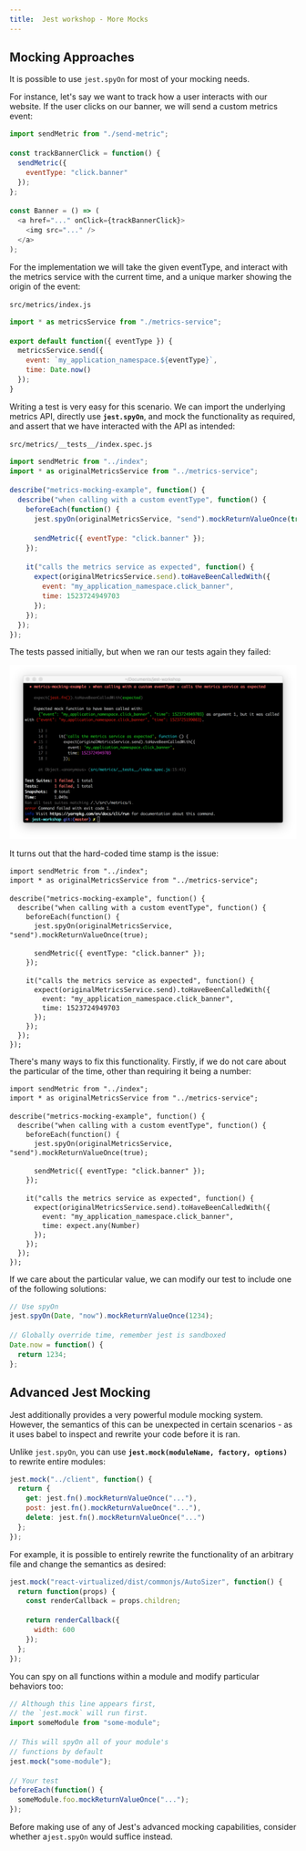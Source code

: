 ```yaml
---
title:  Jest workshop - More Mocks
---
```


## Mocking Approaches

It is possible to use `jest.spyOn` for most of your mocking needs.

For instance, let's say we want to track how a user interacts with our website.
If the user clicks on our banner, we will send a custom metrics event:

```javascript
import sendMetric from "./send-metric";

const trackBannerClick = function() {
  sendMetric({
    eventType: "click.banner"
  });
};

const Banner = () => (
  <a href="..." onClick={trackBannerClick}>
    <img src="..." />
  </a>
);
```

For the implementation we will take the given eventType, and interact with the
metrics service with the current time, and a unique marker showing the origin of the
event:

`src/metrics/index.js`

```javascript
import * as metricsService from "./metrics-service";

export default function({ eventType }) {
  metricsService.send({
    event: `my_application_namespace.${eventType}`,
    time: Date.now()
  });
}
```

Writing a test is very easy for this scenario. We can import the underlying
metrics API, directly use **`jest.spyOn`**, and mock the functionality as required,
and assert that we have interacted with the API as intended:

`src/metrics/__tests__/index.spec.js`

```javascript
import sendMetric from "../index";
import * as originalMetricsService from "../metrics-service";

describe("metrics-mocking-example", function() {
  describe("when calling with a custom eventType", function() {
    beforeEach(function() {
      jest.spyOn(originalMetricsService, "send").mockReturnValueOnce(true);

      sendMetric({ eventType: "click.banner" });
    });

    it("calls the metrics service as expected", function() {
      expect(originalMetricsService.send).toHaveBeenCalledWith({
        event: "my_application_namespace.click_banner",
        time: 1523724949703
      });
    });
  });
});
```

The tests passed initially, but when we ran our tests again they failed:

![](./time-failure.png "Example of a test failing due to non-deterministic")

It turns out that the hard-coded time stamp is the issue:

```javascript{15}
import sendMetric from "../index";
import * as originalMetricsService from "../metrics-service";

describe("metrics-mocking-example", function() {
  describe("when calling with a custom eventType", function() {
    beforeEach(function() {
      jest.spyOn(originalMetricsService, "send").mockReturnValueOnce(true);

      sendMetric({ eventType: "click.banner" });
    });

    it("calls the metrics service as expected", function() {
      expect(originalMetricsService.send).toHaveBeenCalledWith({
        event: "my_application_namespace.click_banner",
        time: 1523724949703
      });
    });
  });
});
```

There's many ways to fix this functionality. Firstly, if we do not care about the
particular of the time, other than requiring it being a number:

```javascript{15}
import sendMetric from "../index";
import * as originalMetricsService from "../metrics-service";

describe("metrics-mocking-example", function() {
  describe("when calling with a custom eventType", function() {
    beforeEach(function() {
      jest.spyOn(originalMetricsService, "send").mockReturnValueOnce(true);

      sendMetric({ eventType: "click.banner" });
    });

    it("calls the metrics service as expected", function() {
      expect(originalMetricsService.send).toHaveBeenCalledWith({
        event: "my_application_namespace.click_banner",
        time: expect.any(Number)
      });
    });
  });
});
```

If we care about the particular value, we can modify our test to include
one of the following solutions:

```javascript
// Use spyOn
jest.spyOn(Date, "now").mockReturnValueOnce(1234);

// Globally override time, remember jest is sandboxed
Date.now = function() {
  return 1234;
};
```

## Advanced Jest Mocking

Jest additionally provides a very powerful module mocking system. However, the semantics
of this can be unexpected in certain scenarios - as it uses babel to inspect and rewrite your code before it is ran.

Unlike `jest.spyOn`, you can use **`jest.mock(moduleName, factory, options)`** to rewrite entire modules:

```javascript
jest.mock("../client", function() {
  return {
    get: jest.fn().mockReturnValueOnce("..."),
    post: jest.fn().mockReturnValueOnce("..."),
    delete: jest.fn().mockReturnValueOnce("...")
  };
});
```

For example, it is possible to entirely rewrite the functionality of an arbitrary file and change the semantics
as desired:

```javascript
jest.mock("react-virtualized/dist/commonjs/AutoSizer", function() {
  return function(props) {
    const renderCallback = props.children;

    return renderCallback({
      width: 600
    });
  };
});
```

You can spy on all functions within a module and modify particular behaviors too:

```javascript
// Although this line appears first,
// the `jest.mock` will run first.
import someModule from "some-module";

// This will spyOn all of your module's
// functions by default
jest.mock("some-module");

// Your test
beforeEach(function() {
  someModule.foo.mockReturnValueOnce("...");
});
```

Before making use of any of Jest's advanced mocking capabilities, consider whether a`jest.spyOn` would suffice instead.
